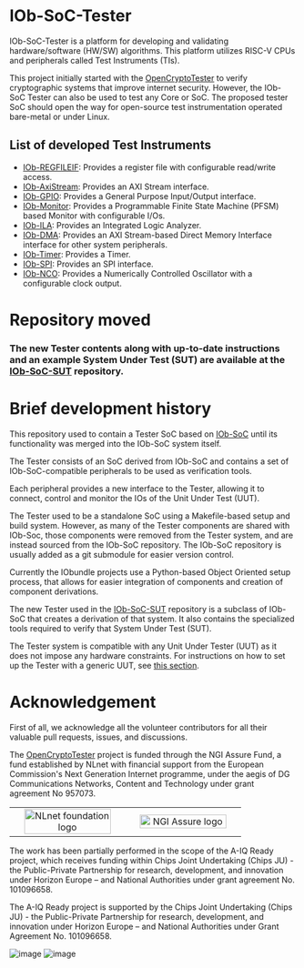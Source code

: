 # IOb-SoC-Tester

IOb-SoC-Tester is a platform for developing and validating hardware/software (HW/SW) algorithms. This platform utilizes RISC-V CPUs and peripherals called Test Instruments (TIs).

This project initially started with the [OpenCryptoTester](https://nlnet.nl/project/OpenCryptoTester#ack) to verify cryptographic systems that improve internet security. However, the IOb-SoC Tester can also be used to test any Core or SoC. The proposed tester SoC should open the way for open-source test instrumentation operated bare-metal or under Linux.

## List of developed Test Instruments

- [IOb-REGFILEIF](https://github.com/IObundle/iob-regfileif): Provides a register file with configurable read/write access.
- [IOb-AxiStream](https://github.com/IObundle/iob-axis): Provides an AXI Stream interface.
- [IOb-GPIO](https://github.com/IObundle/iob-gpio): Provides a General Purpose Input/Output interface.
- [IOb-Monitor](https://github.com/IObundle/iob-pfsm): Provides a Programmable Finite State Machine (PFSM) based Monitor with configurable I/Os.
- [IOb-ILA](https://github.com/IObundle/iob-ila): Provides an Integrated Logic Analyzer.
- [IOb-DMA](https://github.com/IObundle/iob-dma): Provides an AXI Stream-based Direct Memory Interface interface for other system peripherals.
- [IOb-Timer](https://github.com/IObundle/iob-timer): Provides a Timer.
- [IOb-SPI](https://github.com/IObundle/iob-spi): Provides an SPI interface.
- [IOb-NCO](https://github.com/IObundle/iob-nco): Provides a Numerically Controlled Oscillator with a configurable clock output.

# Repository moved

### The new Tester contents along with up-to-date instructions and an example System Under Test (SUT) are available at the [IOb-SoC-SUT](https://github.com/IObundle/iob-soc-sut) repository.

# Brief development history

This repository used to contain a Tester SoC based on [IOb-SoC](https://github.com/IObundle/iob-soc) until its functionality was merged into the IOb-SoC system itself.

The Tester consists of an SoC derived from IOb-SoC and contains a set of IOb-SoC-compatible peripherals to be used as verification tools.

Each peripheral provides a new interface to the Tester, allowing it to connect, control and monitor the IOs of the Unit Under Test (UUT).

The Tester used to be a standalone SoC using a Makefile-based setup and build system.
However, as many of the Tester components are shared with IOb-Soc, those components were removed from the Tester system, and are instead sourced from the IOb-SoC repository.
The IOb-SoC repository is usually added as a git submodule for easier version control.

Currently the IObundle projects use a Python-based Object Oriented setup process, that allows for easier integration of components and creation of component derivations.

The new Tester used in the [IOb-SoC-SUT](https://github.com/IObundle/iob-soc-sut) repository is a subclass of IOb-SoC that creates a derivation of that system.
It also contains the specialized tools required to verify that System Under Test (SUT).

The Tester system is compatible with any Unit Under Tester (UUT) as it does not impose any hardware constraints.
For instructions on how to set up the Tester with a generic UUT, see [this section](https://github.com/IObundle/iob-soc-sut#instructions-to-configure-the-opencryptotester-with-a-generic-uut).

# Acknowledgement

First of all, we acknowledge all the volunteer contributors for all their valuable pull requests, issues, and discussions. 

The [OpenCryptoTester](https://nlnet.nl/project/OpenCryptoTester#ack) project is funded through the NGI Assure Fund, a fund established by NLnet
with financial support from the European Commission's Next Generation Internet
programme, under the aegis of DG Communications Networks, Content and Technology
under grant agreement No 957073.

<table>
    <tr>
        <td align="center" width="50%"><img src="https://nlnet.nl/logo/banner.svg" alt="NLnet foundation logo" style="width:90%"></td>
        <td align="center"><img src="https://nlnet.nl/image/logos/NGIAssure_tag.svg" alt="NGI Assure logo" style="width:90%"></td>
    </tr>
</table>

The work has been partially performed in the scope of the A-IQ Ready project, which receives funding within Chips Joint Undertaking (Chips JU) - the Public-Private Partnership for research, development, and innovation under Horizon Europe – and National Authorities under grant agreement No. 101096658.

The A-IQ Ready project is supported by the Chips Joint Undertaking (Chips JU) - the Public-Private Partnership for research, development, and innovation under Horizon Europe – and National Authorities under Grant Agreement No. 101096658.

![image](https://github.com/IObundle/iob-soc/assets/5718971/78f2a3ee-d10b-4989-b221-71154fe6e409) ![image](https://github.com/IObundle/iob-soc/assets/5718971/d57e0430-bb60-42e3-82a3-c5b6b0417322)

